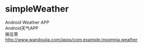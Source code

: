 # simpleWeather
Android Weather APP <br/>
Android天气APP<br/>
豌豆荚<br/>
http://www.wandoujia.com/apps/com.example.insomnia.weather
